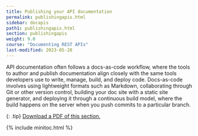 ```yaml
---
title: Publishing your API documentation
permalink: publishingapis.html
sidebar: docapis
path1: publishingapis.html
section: publishingapis
weight: 9.0
course: "Documenting REST APIs"
last-modified: 2023-05-28
---
```


API documentation often follows a docs-as-code workflow, where the tools to author and publish documentation align closely with the same tools developers use to write, manage, build, and deploy code. Docs-as-code involves using lightweight formats such as Markdown, collaborating through Git or other version control, building your doc site with a static site generator, and deploying it through a continuous build model, where the build happens on the server when you push commits to a particular branch.

{: .tip}
<a class="noCrossRef" href="https://s3.us-west-1.wasabisys.com/learnapidoc-outputs/docapis_ten.pdf"><i class="fa fa-file-pdf-o"></i> Download a PDF of this section.</a>

{% include minitoc.html %}
